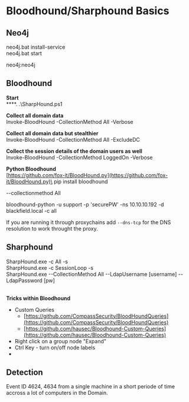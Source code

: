 # Bloodhound/Sharphound Basics

## **Neo4j**

neo4j.bat install-service\
neo4j.bat start

neo4j:neo4j

## **Bloodhound**

**Start**\
****. .\SharpHound.ps1

**Collect all domain data**\
Invoke-BloodHound -CollectionMethod All -Verbose

**Collect all domain data but stealthier**\
Invoke-BloodHound -CollectionMethod All -ExcludeDC

**Collect the session details of the domain users as well**\
Invoke-BloodHound -CollectionMethod LoggedOn -Verbose

**Python Bloodhound**\
[https://github.com/fox-it/BloodHound.py](https://github.com/fox-it/BloodHound.py)\
pip install bloodhound

\--collectionmethod All

bloodhound-python -u support -p 'securePW' -ns 10.10.10.192 -d blackfield.local -c all

If you are running it through proxychains add `--dns-tcp` for the DNS resolution to work throught the proxy.

## Sharphound&#x20;

SharpHound.exe -c All -s\
SharpHound.exe -c SessionLoop -s\
SharpHound.exe --CollectionMethod All --LdapUsername \[username] --LdapPassword \[pw]



\
**Tricks within Bloodhound**

* Custom Queries
  * [https://github.com/CompassSecurity/BloodHoundQueries](https://github.com/CompassSecurity/BloodHoundQueries)
  * [https://github.com/hausec/Bloodhound-Custom-Queries](https://github.com/hausec/Bloodhound-Custom-Queries)
* Right click on a group node "Expand"
* Ctrl Key - turn on/off node labels
*

## Detection

Event ID 4624, 4634 from a single machine in a short periode of time accross a lot of computers in the Domain.

